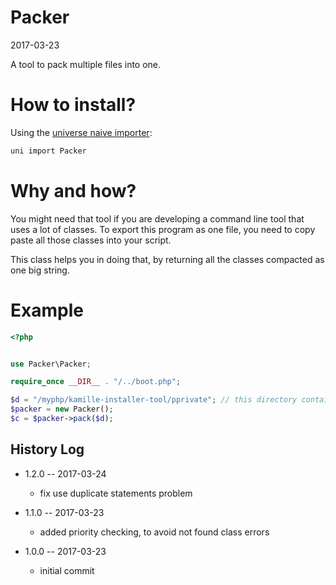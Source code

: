 Packer
==========
2017-03-23



A tool to pack multiple files into one.





How to install?
=================

Using the [universe naive importer](https://github.com/lingtalfi/universe-naive-importer):

```bash
uni import Packer
```



Why and how?
=========

You might need that tool if you are developing a command line tool that uses a lot of classes.
To export this program as one file, you need to copy paste all those classes into your script.

This class helps you in doing that, by returning all the classes compacted as one big string.


Example
==========

```php
<?php


use Packer\Packer;

require_once __DIR__ . "/../boot.php";

$d = "/myphp/kamille-installer-tool/pprivate"; // this directory contains the packages to pack
$packer = new Packer();
$c = $packer->pack($d);


```

History Log
------------------
        
- 1.2.0 -- 2017-03-24

    - fix use duplicate statements problem 
    
- 1.1.0 -- 2017-03-23

    - added priority checking, to avoid not found class errors
    
- 1.0.0 -- 2017-03-23

    - initial commit
    
    
